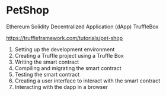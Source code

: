 # PetShop

Ethereum Solidity Decentralized Application (dApp) TruffleBox

https://truffleframework.com/tutorials/pet-shop 

1. Setting up the development environment
2. Creating a Truffle project using a Truffle Box
3. Writing the smart contract
4. Compiling and migrating the smart contract
5. Testing the smart contract
6. Creating a user interface to interact with the smart contract
7. Interacting with the dapp in a browser
